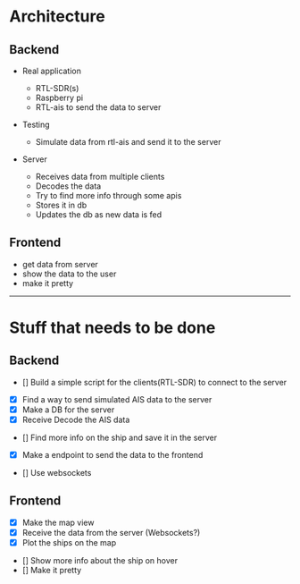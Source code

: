 

# Architecture

## Backend

- Real application
    - RTL-SDR(s)
    - Raspberry pi
    - RTL-ais to send the data to server

- Testing 
    - Simulate data from rtl-ais and send it to the server

- Server
    - Receives data from multiple clients
    - Decodes the data
    - Try to find more info through some apis
    - Stores it in db
    - Updates the db as new data is fed


## Frontend

- get data from server
- show the data to the user
- make it pretty

-------

# Stuff that needs to be done

## Backend
- [] Build a simple script for the clients(RTL-SDR) to connect to the server
- [X] Find a way to send simulated AIS data to the server
- [X] Make a DB for the server
- [X] Receive Decode the AIS data 
- [] Find more info on the ship and save it in the server
- [X] Make a endpoint to send the data to the frontend
- [] Use websockets

## Frontend
- [X] Make the map view
- [X] Receive the data from the server (Websockets?)
- [X] Plot the ships on the map
- [] Show more info about the ship on hover
- [] Make it pretty